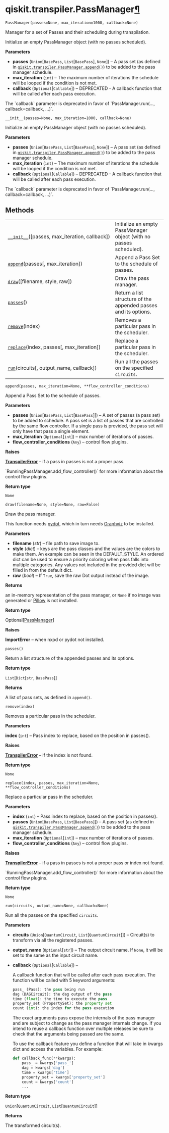 <span id="qiskit-transpiler-passmanager" />

# qiskit.transpiler.PassManager[¶](#qiskit-transpiler-passmanager "Permalink to this headline")

<span id="undefined" />

`PassManager(passes=None, max_iteration=1000, callback=None)`

Manager for a set of Passes and their scheduling during transpilation.

Initialize an empty PassManager object (with no passes scheduled).

**Parameters**

*   **passes** (`Union`\[`BasePass`, `List`\[`BasePass`], `None`]) – A pass set (as defined in [`qiskit.transpiler.PassManager.append()`](#qiskit.transpiler.PassManager.append "qiskit.transpiler.PassManager.append")) to be added to the pass manager schedule.
*   **max\_iteration** (`int`) – The maximum number of iterations the schedule will be looped if the condition is not met.
*   **callback** (`Optional`\[`Callable`]) – DEPRECATED - A callback function that will be called after each pass execution.

<Admonition title="Deprecated since version 0.13.0" type="danger">
  The `callback` parameter is deprecated in favor of `PassManager.run(..., callback=callback, ...)`.
</Admonition>

<span id="undefined" />

`__init__(passes=None, max_iteration=1000, callback=None)`

Initialize an empty PassManager object (with no passes scheduled).

**Parameters**

*   **passes** (`Union`\[`BasePass`, `List`\[`BasePass`], `None`]) – A pass set (as defined in [`qiskit.transpiler.PassManager.append()`](#qiskit.transpiler.PassManager.append "qiskit.transpiler.PassManager.append")) to be added to the pass manager schedule.
*   **max\_iteration** (`int`) – The maximum number of iterations the schedule will be looped if the condition is not met.
*   **callback** (`Optional`\[`Callable`]) – DEPRECATED - A callback function that will be called after each pass execution.

<Admonition title="Deprecated since version 0.13.0" type="danger">
  The `callback` parameter is deprecated in favor of `PassManager.run(..., callback=callback, ...)`.
</Admonition>

## Methods

|                                                                                                                                     |                                                                    |
| ----------------------------------------------------------------------------------------------------------------------------------- | ------------------------------------------------------------------ |
| [`__init__`](#qiskit.transpiler.PassManager.__init__ "qiskit.transpiler.PassManager.__init__")(\[passes, max\_iteration, callback]) | Initialize an empty PassManager object (with no passes scheduled). |
| [`append`](#qiskit.transpiler.PassManager.append "qiskit.transpiler.PassManager.append")(passes\[, max\_iteration])                 | Append a Pass Set to the schedule of passes.                       |
| [`draw`](#qiskit.transpiler.PassManager.draw "qiskit.transpiler.PassManager.draw")(\[filename, style, raw])                         | Draw the pass manager.                                             |
| [`passes`](#qiskit.transpiler.PassManager.passes "qiskit.transpiler.PassManager.passes")()                                          | Return a list structure of the appended passes and its options.    |
| [`remove`](#qiskit.transpiler.PassManager.remove "qiskit.transpiler.PassManager.remove")(index)                                     | Removes a particular pass in the scheduler.                        |
| [`replace`](#qiskit.transpiler.PassManager.replace "qiskit.transpiler.PassManager.replace")(index, passes\[, max\_iteration])       | Replace a particular pass in the scheduler.                        |
| [`run`](#qiskit.transpiler.PassManager.run "qiskit.transpiler.PassManager.run")(circuits\[, output\_name, callback])                | Run all the passes on the specified `circuits`.                    |

<span id="undefined" />

`append(passes, max_iteration=None, **flow_controller_conditions)`

Append a Pass Set to the schedule of passes.

**Parameters**

*   **passes** (`Union`\[`BasePass`, `List`\[`BasePass`]]) – A set of passes (a pass set) to be added to schedule. A pass set is a list of passes that are controlled by the same flow controller. If a single pass is provided, the pass set will only have that pass a single element.
*   **max\_iteration** (`Optional`\[`int`]) – max number of iterations of passes.
*   **flow\_controller\_conditions** (`Any`) – control flow plugins.

**Raises**

[**TranspilerError**](qiskit.transpiler.TranspilerError#qiskit.transpiler.TranspilerError "qiskit.transpiler.TranspilerError") – if a pass in passes is not a proper pass.

<Admonition title="See also" type="note">
  `RunningPassManager.add_flow_controller()` for more information about the control flow plugins.
</Admonition>

**Return type**

`None`

<span id="undefined" />

`draw(filename=None, style=None, raw=False)`

Draw the pass manager.

This function needs [pydot](https://github.com/erocarrera/pydot), which in turn needs [Graphviz](https://www.graphviz.org/) to be installed.

**Parameters**

*   **filename** (*str*) – file path to save image to.
*   **style** (*dict*) – keys are the pass classes and the values are the colors to make them. An example can be seen in the DEFAULT\_STYLE. An ordered dict can be used to ensure a priority coloring when pass falls into multiple categories. Any values not included in the provided dict will be filled in from the default dict.
*   **raw** (*bool*) – If `True`, save the raw Dot output instead of the image.

**Returns**

an in-memory representation of the pass manager, or `None` if no image was generated or [Pillow](https://pypi.org/project/Pillow/) is not installed.

**Return type**

Optional\[[PassManager](#qiskit.transpiler.PassManager "qiskit.transpiler.PassManager")]

**Raises**

**ImportError** – when nxpd or pydot not installed.

<span id="undefined" />

`passes()`

Return a list structure of the appended passes and its options.

**Return type**

`List`\[`Dict`\[`str`, `BasePass`]]

**Returns**

A list of pass sets, as defined in `append()`.

<span id="undefined" />

`remove(index)`

Removes a particular pass in the scheduler.

**Parameters**

**index** (`int`) – Pass index to replace, based on the position in passes().

**Raises**

[**TranspilerError**](qiskit.transpiler.TranspilerError#qiskit.transpiler.TranspilerError "qiskit.transpiler.TranspilerError") – if the index is not found.

**Return type**

`None`

<span id="undefined" />

`replace(index, passes, max_iteration=None, **flow_controller_conditions)`

Replace a particular pass in the scheduler.

**Parameters**

*   **index** (`int`) – Pass index to replace, based on the position in passes().
*   **passes** (`Union`\[`BasePass`, `List`\[`BasePass`]]) – A pass set (as defined in [`qiskit.transpiler.PassManager.append()`](#qiskit.transpiler.PassManager.append "qiskit.transpiler.PassManager.append")) to be added to the pass manager schedule.
*   **max\_iteration** (`Optional`\[`int`]) – max number of iterations of passes.
*   **flow\_controller\_conditions** (`Any`) – control flow plugins.

**Raises**

[**TranspilerError**](qiskit.transpiler.TranspilerError#qiskit.transpiler.TranspilerError "qiskit.transpiler.TranspilerError") – if a pass in passes is not a proper pass or index not found.

<Admonition title="See also" type="note">
  `RunningPassManager.add_flow_controller()` for more information about the control flow plugins.
</Admonition>

**Return type**

`None`

<span id="undefined" />

`run(circuits, output_name=None, callback=None)`

Run all the passes on the specified `circuits`.

**Parameters**

*   **circuits** (`Union`\[`QuantumCircuit`, `List`\[`QuantumCircuit`]]) – Circuit(s) to transform via all the registered passes.

*   **output\_name** (`Optional`\[`str`]) – The output circuit name. If `None`, it will be set to the same as the input circuit name.

*   **callback** (`Optional`\[`Callable`]) –

    A callback function that will be called after each pass execution. The function will be called with 5 keyword arguments:

    ```python
    pass_ (Pass): the pass being run
    dag (DAGCircuit): the dag output of the pass
    time (float): the time to execute the pass
    property_set (PropertySet): the property set
    count (int): the index for the pass execution
    ```

    The exact arguments pass expose the internals of the pass manager and are subject to change as the pass manager internals change. If you intend to reuse a callback function over multiple releases be sure to check that the arguments being passed are the same.

    To use the callback feature you define a function that will take in kwargs dict and access the variables. For example:

    ```python
    def callback_func(**kwargs):
        pass_ = kwargs['pass_']
        dag = kwargs['dag']
        time = kwargs['time']
        property_set = kwargs['property_set']
        count = kwargs['count']
        ...
    ```

**Return type**

`Union`\[`QuantumCircuit`, `List`\[`QuantumCircuit`]]

**Returns**

The transformed circuit(s).
